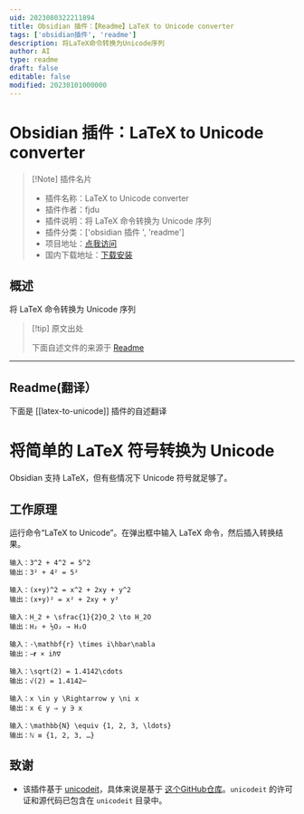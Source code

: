 ```yaml
---
uid: 2023080322211894
title: Obsidian 插件：【Readme】LaTeX to Unicode converter
tags: ['obsidian插件', 'readme']
description: 将LaTeX命令转换为Unicode序列
author: AI
type: readme
draft: false
editable: false
modified: 20230101000000
---
```


# Obsidian 插件：LaTeX to Unicode converter

> [!Note] 插件名片
> - 插件名称：LaTeX to Unicode converter
> - 插件作者：fjdu
> - 插件说明：将 LaTeX 命令转换为 Unicode 序列
> - 插件分类：['obsidian 插件 ', 'readme']
> - 项目地址：[点我访问](https://github.com/fjdu/obsidian-latex-unicode)
> - 国内下载地址：[下载安装](https://pkmer.cn/products/plugin/pluginMarket/?latex-to-unicode)

## 概述

将 LaTeX 命令转换为 Unicode 序列

> [!tip] 原文出处
>
>下面自述文件的来源于 [Readme](https://ghproxy.net/https://raw.githubusercontent.com/fjdu/obsidian-latex-unicode/master/README.md)
>

---

## Readme(翻译）

下面是 [[latex-to-unicode]] 插件的自述翻译

# 将简单的 LaTeX 符号转换为 Unicode

Obsidian 支持 LaTeX，但有些情况下 Unicode 符号就足够了。

## 工作原理

运行命令“LaTeX to Unicode”。在弹出框中输入 LaTeX 命令，然后插入转换结果。

```
输入：3^2 + 4^2 = 5^2
输出：3² + 4² = 5²

输入：(x+y)^2 = x^2 + 2xy + y^2
输出：(x+y)² = x² + 2xy + y²

输入：H_2 + \sfrac{1}{2}O_2 \to H_2O
输出：H₂ + ½O₂ → H₂O

输入：-\mathbf{r} \times i\hbar\nabla
输出：−𝐫 × iℏ∇

输入：\sqrt(2) = 1.4142\cdots
输出：√(2) = 1.4142⋯

输入：x \in y \Rightarrow y \ni x
输出：x ∈ y ⇒ y ∋ x

输入：\mathbb{N} \equiv {1, 2, 3, \ldots}
输出：ℕ ≡ {1, 2, 3, …}
```

## 致谢

- 该插件基于 [unicodeit](https://www.unicodeit.net/)，具体来说是基于 [这个GitHub仓库](https://github.com/svenkreiss/unicodeit/)。`unicodeit` 的许可证和源代码已包含在 `unicodeit` 目录中。



